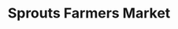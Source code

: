 ---
title: "Sprouts Farmers Market"
url: /tampa/sprouts-farmers-market-north-dale-mabry-highway/
shop: Supermarkt
---